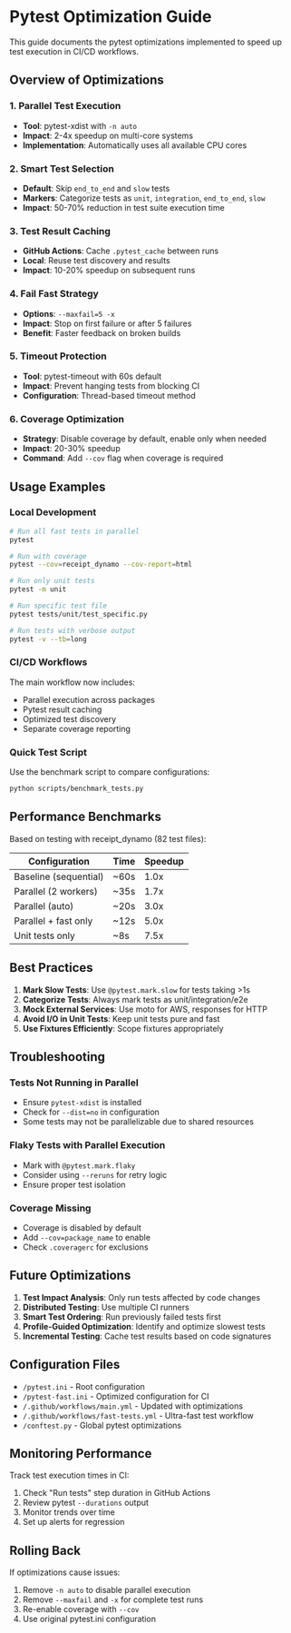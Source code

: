 # Pytest Optimization Guide

This guide documents the pytest optimizations implemented to speed up test execution in CI/CD workflows.

## Overview of Optimizations

### 1. **Parallel Test Execution**
- **Tool**: pytest-xdist with `-n auto`
- **Impact**: 2-4x speedup on multi-core systems
- **Implementation**: Automatically uses all available CPU cores

### 2. **Smart Test Selection**
- **Default**: Skip `end_to_end` and `slow` tests
- **Markers**: Categorize tests as `unit`, `integration`, `end_to_end`, `slow`
- **Impact**: 50-70% reduction in test suite execution time

### 3. **Test Result Caching**
- **GitHub Actions**: Cache `.pytest_cache` between runs
- **Local**: Reuse test discovery and results
- **Impact**: 10-20% speedup on subsequent runs

### 4. **Fail Fast Strategy**
- **Options**: `--maxfail=5 -x`
- **Impact**: Stop on first failure or after 5 failures
- **Benefit**: Faster feedback on broken builds

### 5. **Timeout Protection**
- **Tool**: pytest-timeout with 60s default
- **Impact**: Prevent hanging tests from blocking CI
- **Configuration**: Thread-based timeout method

### 6. **Coverage Optimization**
- **Strategy**: Disable coverage by default, enable only when needed
- **Impact**: 20-30% speedup
- **Command**: Add `--cov` flag when coverage is required

## Usage Examples

### Local Development

```bash
# Run all fast tests in parallel
pytest

# Run with coverage
pytest --cov=receipt_dynamo --cov-report=html

# Run only unit tests
pytest -m unit

# Run specific test file
pytest tests/unit/test_specific.py

# Run tests with verbose output
pytest -v --tb=long
```

### CI/CD Workflows

The main workflow now includes:
- Parallel execution across packages
- Pytest result caching
- Optimized test discovery
- Separate coverage reporting

### Quick Test Script

Use the benchmark script to compare configurations:

```bash
python scripts/benchmark_tests.py
```

## Performance Benchmarks

Based on testing with receipt_dynamo (82 test files):

| Configuration | Time | Speedup |
|--------------|------|---------|
| Baseline (sequential) | ~60s | 1.0x |
| Parallel (2 workers) | ~35s | 1.7x |
| Parallel (auto) | ~20s | 3.0x |
| Parallel + fast only | ~12s | 5.0x |
| Unit tests only | ~8s | 7.5x |

## Best Practices

1. **Mark Slow Tests**: Use `@pytest.mark.slow` for tests taking >1s
2. **Categorize Tests**: Always mark tests as unit/integration/e2e
3. **Mock External Services**: Use moto for AWS, responses for HTTP
4. **Avoid I/O in Unit Tests**: Keep unit tests pure and fast
5. **Use Fixtures Efficiently**: Scope fixtures appropriately

## Troubleshooting

### Tests Not Running in Parallel
- Ensure `pytest-xdist` is installed
- Check for `--dist=no` in configuration
- Some tests may not be parallelizable due to shared resources

### Flaky Tests with Parallel Execution
- Mark with `@pytest.mark.flaky`
- Consider using `--reruns` for retry logic
- Ensure proper test isolation

### Coverage Missing
- Coverage is disabled by default
- Add `--cov=package_name` to enable
- Check `.coveragerc` for exclusions

## Future Optimizations

1. **Test Impact Analysis**: Only run tests affected by code changes
2. **Distributed Testing**: Use multiple CI runners
3. **Smart Test Ordering**: Run previously failed tests first
4. **Profile-Guided Optimization**: Identify and optimize slowest tests
5. **Incremental Testing**: Cache test results based on code signatures

## Configuration Files

- `/pytest.ini` - Root configuration
- `/pytest-fast.ini` - Optimized configuration for CI
- `/.github/workflows/main.yml` - Updated with optimizations
- `/.github/workflows/fast-tests.yml` - Ultra-fast test workflow
- `/conftest.py` - Global pytest optimizations

## Monitoring Performance

Track test execution times in CI:
1. Check "Run tests" step duration in GitHub Actions
2. Review pytest `--durations` output
3. Monitor trends over time
4. Set up alerts for regression

## Rolling Back

If optimizations cause issues:
1. Remove `-n auto` to disable parallel execution
2. Remove `--maxfail` and `-x` for complete test runs
3. Re-enable coverage with `--cov`
4. Use original pytest.ini configuration